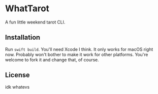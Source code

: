 # WhatTarot

A fun little weekend tarot CLI.

## Installation

Run `swift build`. You'll need Xcode I think. It only works for macOS right now. Probably won't bother to make it work for other platforms. You're welcome to fork it and change that, of course.

## License

idk whatevs
